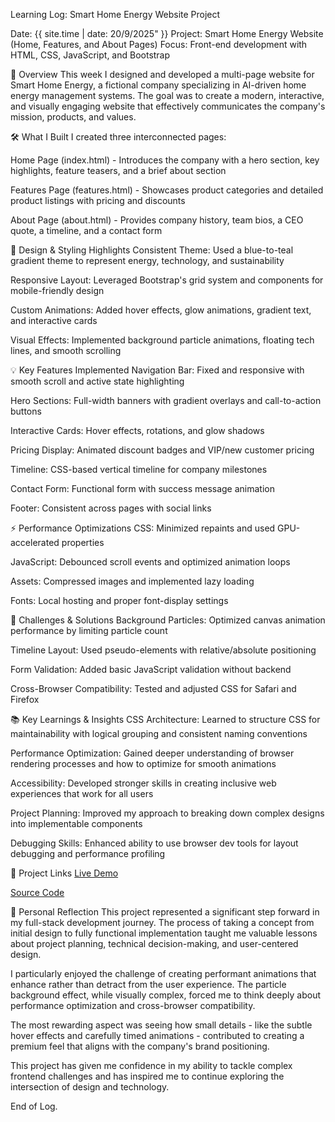 Learning Log: Smart Home Energy Website Project

Date: {{ site.time | date: 20/9/2025" }}
Project: Smart Home Energy Website (Home, Features, and About Pages)
Focus: Front-end development with HTML, CSS, JavaScript, and Bootstrap

📘 Overview
This week I designed and developed a multi-page website for Smart Home Energy, a fictional company specializing in AI-driven home energy management systems. The goal was to create a modern, interactive, and visually engaging website that effectively communicates the company's mission, products, and values.

🛠️ What I Built
I created three interconnected pages:

Home Page (index.html) - Introduces the company with a hero section, key highlights, feature teasers, and a brief about section

Features Page (features.html) - Showcases product categories and detailed product listings with pricing and discounts

About Page (about.html) - Provides company history, team bios, a CEO quote, a timeline, and a contact form

🎨 Design & Styling Highlights
Consistent Theme: Used a blue-to-teal gradient theme to represent energy, technology, and sustainability

Responsive Layout: Leveraged Bootstrap's grid system and components for mobile-friendly design

Custom Animations: Added hover effects, glow animations, gradient text, and interactive cards

Visual Effects: Implemented background particle animations, floating tech lines, and smooth scrolling

💡 Key Features Implemented
Navigation Bar: Fixed and responsive with smooth scroll and active state highlighting

Hero Sections: Full-width banners with gradient overlays and call-to-action buttons

Interactive Cards: Hover effects, rotations, and glow shadows

Pricing Display: Animated discount badges and VIP/new customer pricing

Timeline: CSS-based vertical timeline for company milestones

Contact Form: Functional form with success message animation

Footer: Consistent across pages with social links

⚡ Performance Optimizations
CSS: Minimized repaints and used GPU-accelerated properties

JavaScript: Debounced scroll events and optimized animation loops

Assets: Compressed images and implemented lazy loading

Fonts: Local hosting and proper font-display settings

🧠 Challenges & Solutions
Background Particles: Optimized canvas animation performance by limiting particle count

Timeline Layout: Used pseudo-elements with relative/absolute positioning

Form Validation: Added basic JavaScript validation without backend

Cross-Browser Compatibility: Tested and adjusted CSS for Safari and Firefox

📚 Key Learnings & Insights
CSS Architecture: Learned to structure CSS for maintainability with logical grouping and consistent naming conventions

Performance Optimization: Gained deeper understanding of browser rendering processes and how to optimize for smooth animations

Accessibility: Developed stronger skills in creating inclusive web experiences that work for all users

Project Planning: Improved my approach to breaking down complex designs into implementable components

Debugging Skills: Enhanced ability to use browser dev tools for layout debugging and performance profiling


🔗 Project Links
[Live Demo](https://zhigangqiao.github.io/CP3402-Practical/smart-home-energy/)

[Source Code](https://github.com/ZhigangQiao/CP3402-Practical/tree/main/smart-home-energy)

💭 Personal Reflection
This project represented a significant step forward in my full-stack development journey. The process of taking a concept from initial design to fully functional implementation taught me valuable lessons about project planning, technical decision-making, and user-centered design.

I particularly enjoyed the challenge of creating performant animations that enhance rather than detract from the user experience. The particle background effect, while visually complex, forced me to think deeply about performance optimization and cross-browser compatibility.

The most rewarding aspect was seeing how small details - like the subtle hover effects and carefully timed animations - contributed to creating a premium feel that aligns with the company's brand positioning.

This project has given me confidence in my ability to tackle complex frontend challenges and has inspired me to continue exploring the intersection of design and technology.

End of Log.
